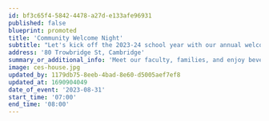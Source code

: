 ```yaml
---
id: bf3c65f4-5842-4478-a27d-e133afe96931
published: false
blueprint: promoted
title: 'Community Welcome Night'
subtitle: "Let's kick off the 2023-24 school year with our annual welcome event (previously known as Parent Orientation)!"
address: '80 Trowbridge St, Cambridge'
summary_or_additional_info: 'Meet our faculty, families, and enjoy beverages and snacks on the CES playground. Reminder: This is an in person, adult only event.'
image: ces-house.jpg
updated_by: 1179db75-8eeb-4bad-8e60-d5005aef7ef8
updated_at: 1690904049
date_of_event: '2023-08-31'
start_time: '07:00'
end_time: '08:00'
---
```

